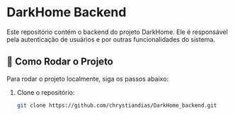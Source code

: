 # DarkHome Backend

Este repositório contém o backend do projeto DarkHome. Ele é responsável pela autenticação de usuários e por outras funcionalidades do sistema.

## 🚀 Como Rodar o Projeto

Para rodar o projeto localmente, siga os passos abaixo:

1. Clone o repositório:
   ```sh
   git clone https://github.com/chrystiandias/DarkHome_backend.git

   
